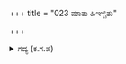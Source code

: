 +++
title = "023 ಮಾತು ಹಿಞ್ಚಿತು"

+++

<details><summary>ಗದ್ಯ (ಕ.ಗ.ಪ) </summary>

23. ದ್ರೋಣನ ಮಾತುಗಳು ಮುಗಿಯುವ ಮುನ್ನವೇ  ವೀರ ಸೈನಿಕರು ವೀರಾವೇಶದಿಂದ ಮುನ್ನುಗ್ಗಿದರು. ಅಭಿಮನ್ಯುವಿಗೆ ಸಿಕ್ಕಿಬಿದ್ದಿದ್ದ ದುರ್ಯೋಧನನ ಭೀತಿಯನ್ನು ಬಿಡಿಸಿದರು. ಸೈನಿಕರು ಬಾಣಗಳ ಮಳೆಯನ್ನು ಅಭಿಮನ್ಯುವಿನ ಮೇಲೆ ಸುರಿಸಿದರು, "ನಾವು ಸೋತೆವು, ನೀನೇ ಗೆದ್ದೆ, ಈಗ ನಿಮ್ಮವರುಗಳನ್ನು ಕರೆ. ನಾವು ಶಿಶು ಹತ್ಯಾ ಪಾತಕಕ್ಕಂಜುವೆವು" - ಎನ್ನುತ್ತಾ ದ್ರೋಣ ಯುದ್ಧವನ್ನು ಪ್ರಾರಂಭಿಸಿದ.
</details>
